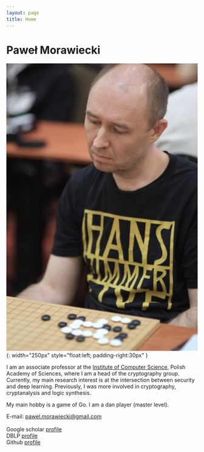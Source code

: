 ```yaml
---
layout: page
title: Home
---
```


# Paweł Morawiecki

![Profile picture](/assets/images/pawel_go.jpeg){: width="250px" style="float:left; padding-right:30px" }

I am an associate professor at the [Institute of Computer Science](https://ipipan.waw.pl/), Polish Academy of Sciences, where I am a head of the cryptography group. Currently, my main research interest is at the intersection between security and deep learning. Previously, I was more involved in cryptography, cryptanalysis and logic synthesis.

My main hobby is a game of Go. I am a dan player (master level). 


E-mail: pawel.morawiecki@gmail.com
\
\
Google scholar [profile](https://scholar.google.com/citations?user=eLuRi8oAAAAJ&hl=en) <br>
DBLP [profile](https://dblp.org/pid/94/2786.html) <br>
Github [profile](https://github.com/pawelmorawiecki) <br>

